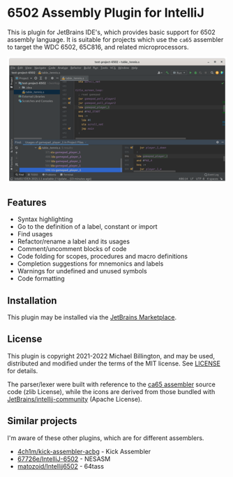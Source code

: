 # 6502 Assembly Plugin for IntelliJ

This is plugin for JetBrains IDE's, which provides basic support for 6502 assembly language. It is suitable for projects which use the `ca65` assembler to target the WDC 6502, 65C816, and related microprocessors.

![6502 Example in IntelliJ](screenshot/6502_intellij_example.png)

## Features

- Syntax highlighting
- Go to the definition of a label, constant or import
- Find usages
- Refactor/rename a label and its usages
- Comment/uncomment blocks of code
- Code folding for scopes, procedures and macro definitions
- Completion suggestions for mnemonics and labels
- Warnings for undefined and unused symbols
- Code formatting

## Installation

This plugin may be installed via the [JetBrains Marketplace](https://plugins.jetbrains.com/plugin/16799-6502-assembly).

## License

This plugin is copyright 2021-2022 Michael Billington, and may be used, distributed and modified under the terms of the MIT license. See [LICENSE](https://github.com/mike42/6502-assembly-intellij/blob/master/LICENSE) for details.

The parser/lexer were built with reference to the [ca65 assembler](https://github.com/cc65/cc65) source code (zlib License), while the icons are derived from those bundled with [JetBrains/intellij-community](https://github.com/JetBrains/intellij-community) (Apache License).

## Similar projects

I'm aware of these other plugins, which are for different assemblers.

- [4ch1m/kick-assembler-acbg](https://github.com/4ch1m/kick-assembler-acbg) - Kick Assembler
- [67726e/IntelliJ-6502](https://github.com/67726e/IntelliJ-6502) - NESASM
- [matozoid/Intellij6502](https://github.com/matozoid/Intellij6502) - 64tass

